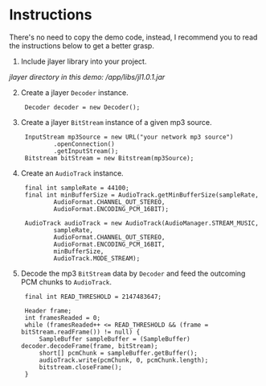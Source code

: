 # Instructions
There's no need to copy the demo code, instead, I recommend you to read the instructions below to get a better grasp.

1. Include jlayer library into your project.

  *jlayer directory in this demo: /app/libs/jl1.0.1.jar*

2. Create a jlayer `Decoder` instance.

        Decoder decoder = new Decoder();

3. Create a jlayer `BitStream` instance of a given mp3 source.

        InputStream mp3Source = new URL("your network mp3 source")
                .openConnection()
                .getInputStream();
        Bitstream bitStream = new Bitstream(mp3Source);

4. Create an `AudioTrack` instance.

        final int sampleRate = 44100;
        final int minBufferSize = AudioTrack.getMinBufferSize(sampleRate,
                AudioFormat.CHANNEL_OUT_STEREO,
                AudioFormat.ENCODING_PCM_16BIT);

        AudioTrack audioTrack = new AudioTrack(AudioManager.STREAM_MUSIC,
                sampleRate,
                AudioFormat.CHANNEL_OUT_STEREO,
                AudioFormat.ENCODING_PCM_16BIT,
                minBufferSize,
                AudioTrack.MODE_STREAM);

5. Decode the mp3 `BitStream` data by `Decoder` and feed the outcoming PCM chunks to `AudioTrack`.

        final int READ_THRESHOLD = 2147483647;
        
        Header frame;
        int framesReaded = 0;
        while (framesReaded++ <= READ_THRESHOLD && (frame = bitStream.readFrame()) != null) {
            SampleBuffer sampleBuffer = (SampleBuffer) decoder.decodeFrame(frame, bitStream);
            short[] pcmChunk = sampleBuffer.getBuffer();
            audioTrack.write(pcmChunk, 0, pcmChunk.length);
            bitstream.closeFrame();
        }
